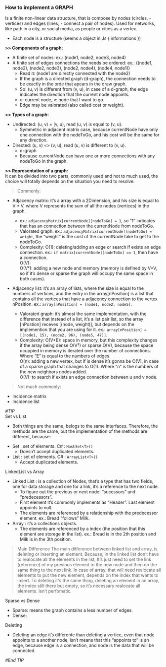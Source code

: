 ### How to implement a GRAPH

Is a finite non-linear data structure, that is compose by nodes (circles, - vertices) and edges (lines, - connect a pair of nodes). Used for networks, like path in a city, or social media, as people or cities as a vertex.
* Each node is a structure (seems a object in Js { informations })

**>> Components of a graph:**
- A finite set of nodes: ex.: (node1, node2, node3, node4)
- A finite set of edges connections the needs be ordered: ex.: {(node1, node2), (node2, node3), (node2, node4), (node4, node1)}
	* Read it: (node1 are directly connected with the node2)
	* If the graph is a directed graph (d-graph), the connection needs to be exactly in the orde that apears in the draw graph.
	* So: (u, v) is different from (v, u), in case of a d-graph, the edge indicates the direction that the current node appoints.
	* u: current node, v: node that I want to go.
	* Edge may be valorated (also called cost or weight).

**>> Types of a graph:**
- Undirected: (u, v) = (v, u), read (u, v) is equal to (v, u).
	* Symmetric in adjacent matrix case, because currentNode have only one connection with the
	nodeToGo, and his cost will be the same for any direction.
- Directed: (u, v) <> (v, u), read (u, v) is different to (v, u).
	* d-graph
	* Because currentNode can have one or more connections with any nodeToGo in the graph.

**>> Representation of a graph:**  
It can be divided into two parts, commonly used and not to much used, the choice will totally depends on the situation you need to resolve.

> Commonly:
- Adjacency matrix: it’s a array with a 2Dimension, and his size is equal to V * V, where V represents the sum of all the nodes (vertices) in the graph.
	* ex.: `adjacencyMatrix[currentNode][nodeToGo] = 1`, so “1” indicates that has an connection between the currentNode from nodeToGo.
	* Valorated graph. ex.: `adjacencyMatrix[currentNode][nodeToGo] = weight`, the “weight” is the cost of the currentNode take to get to the nodeToGo.
	- Complexity:
		O(1): deleting/adding an edge or search if exists an edge connection. ex.: `if matrix[currentNode][nodeToGo] == 1`, then have a connection.  
		O(V):  
		O(V²): adding a new node and memory (memory is defined by V*V, so if it’s dense or sparse the graph will occupy the same space in both cases).

- Adjacency list: it’s an array of lists, where the size is equal to the numbers of vertices, and the entry in the array[nPosition] is a list that contains all the vertices that have a adjacency connection to the vertex nPosition. ex.: `array[nPosition] = [node1, node2, node5]`.
	* Valorated graph: it’s almost the same implementation, with the difference that instead of a list, it’s a list pair list, so the array [nPostion] receves [(node, weight)], but depends on the implemention that you are using for it. ex.: `array[nPosition] = [(node1, 15), (node2, 96), (node5, 47)]`.
	- Complexity:
		O(V+E): space in memory, but this complexity changes if the array being dense O(V²) or sparse O(V), because the space ocuppied in memory is iterated over the number of connections. Where “E” is equal to the numbers of edges.  
		O(n): adding a new vertex, but if is dense it’s gonna be O(V), in case of a sparse graph that changes to O(1). Where “n” is the numbers of the new neighbors nodes added.  
		O(V): to search if exists an edge connection between u and v node.

> Not much commonly:
- Incidence matrix
- Incidence list

_#TIP_  
Set vs List
* Both things are the same, belogs to the same interfaces. Therefore, the methods are the same, but the implementation of the methods are different, because:
- Set : set of elements. C# : `HashSet<T>()`
	* Doesn’t accept duplicated elements.
- List : set of elements. C# : `ArrayList<T>()`
	* Accept duplicated elements.

LinkedList vs Array
- Linked List : is a collection of Nodes, that’s a type that has two fields, one for data storage and one for a link, it’s a reference to the next node.
	* To figure out the previous or next node: “sucessors” and “predecessors”.
	* First element it’s commonly implements as “Header”. Last element appoints to null.
	* The elements are referenced by a relationship with the predecessor element. ex.: Bread “follows” Milk.
- Array : it’s a collections objects.
	* The elements are referenced by a index (the position that this element are storege in the list). ex.: Bread is in the 2th position and Milk is in the 3th position.  
> Main Difference
The main difference between linked list and array, is deleting or inserting an element. Because, in the linked list don’t have to realocate all the elements in the list, It’s just need to set the  link (reference) of my previous element to the new node and then do the same thing to the next link.
In case of array, that will need realocate all elements to put the new element, depends on the 
index that wants to insert. To deleting it's the same thing, deleting an element in an array, the index still there but empty, so it’s necessary realocate all  elements. Isn’t perfomatic.

Sparse vs Dense
- Sparse: means the graph contains a less number of edges.
- Dense:

Deleting
- Deleting an edge it’s differente than deleting a vertice, even that node appoints to a another node, isn’t means that this “appoints to” is an edge,  because edge is a connection, and node is the data that will be connected.  

_#End TIP_